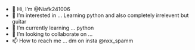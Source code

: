 - 👋 Hi, I’m @Niafk241006
- 👀 I’m interested in ... Learning python and also completely irrelevent but guitar
- 🌱 I’m currently learning ... python
- 💞️ I’m looking to collaborate on ...
- 📫 How to reach me ... dm on insta @nxx_spamm

<!---
Niafk241006/Niafk241006 is a ✨ special ✨ repository because its `README.md` (this file) appears on your GitHub profile.
You can click the Preview link to take a look at your changes.
--->
